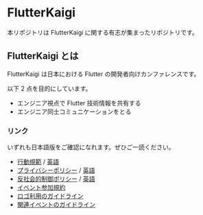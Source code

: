 # FlutterKaigi

本リポジトリは FlutterKaigi に関する有志が集まったリポジトリです。

## FlutterKaigi とは

FlutterKaigi は日本における Flutter の開発者向けカンファレンスです。

以下 2 点を目的にしています。

- エンジニア視点で Flutter 技術情報を共有する
- エンジニア同士コミュニケーションをとる

### リンク

いずれも日本語版をご確認になれます。ぜひご一読ください。

- [行動規範](./Code-of-Conduct.ja.html) / [英語](./Code-of-Conduct.html)
- [プライバシーポリシー](./Privacy-Policy.ja.html) / [英語](./Privacy-Policy.html)
- [反社会的制御ポリシー](./Exclusion-of-Anti-Social-Forces.ja.html) / [英語](./Exclusion-of-Anti-Social-Forces.html)
- [イベント参加規約](./Terms-for-Join.ja.html)
- [ロゴ利用のガイドライン](./Logo-Guidelines.ja.html)
- [関連イベントのガイドライン](./Event-Guidelines.ja.html)

